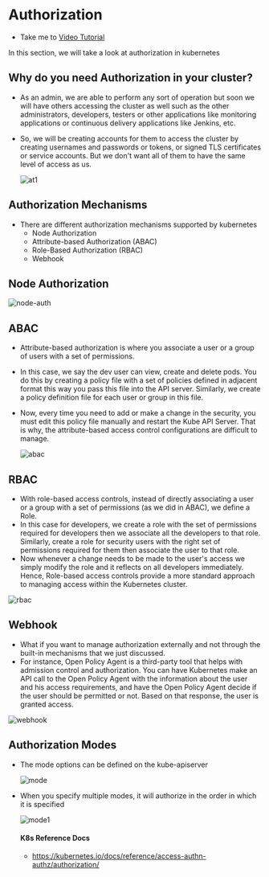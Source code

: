 # Authorization

- Take me to [Video Tutorial](https://kodekloud.com/topic/authorization/)

In this section, we will take a look at authorization in kubernetes

## Why do you need Authorization in your cluster?

- As an admin, we are able to perform any sort of operation but soon we will have others accessing the cluster as well such as the other administrators, developers, testers or other applications like monitoring applications or continuous delivery applications like Jenkins, etc.
- So, we will be creating accounts for them to access the cluster by creating usernames and passwords or tokens, or signed TLS certificates or service accounts. But we don't want all of them to have the same level of access as us.
  
  ![at1](../../images/at1.PNG)

## Authorization Mechanisms

- There are different authorization mechanisms supported by kubernetes
  - Node Authorization
  - Attribute-based Authorization (ABAC)
  - Role-Based Authorization (RBAC)
  - Webhook

## Node Authorization

![node-auth](../../images/node-auth.png)

## ABAC

- Attribute-based authorization is where you associate a user or a group of users with a set of permissions.
- In this case, we say the dev user can view, create and delete pods. You do this by creating a policy file with a set of policies defined in adjacent format this way you pass this file into the API server. Similarly, we create a policy definition file for each user or group in this file.
- Now, every time you need to add or make a change in the security, you must edit this policy file manually and restart the Kube API Server. That is why, the attribute-based access control configurations are difficult to manage.

  ![abac](../../images/abac.PNG)

## RBAC

- With role-based access controls, instead of directly associating a user or a group with a set of permissions (as we did in ABAC), we define a Role.
- In this case for developers, we create a role with the set of permissions required for developers then we associate all the developers to that role. Similarly, create a role for security users with the right set of permissions required for them then associate the user to that role.
- Now whenever a change needs to be made to the user's access we simply modify the role and it reflects on all developers immediately. Hence, Role-based access controls provide a more standard approach to managing access within the Kubernetes cluster.

![rbac](../../images/rbac.PNG)

## Webhook

- What if you want to manage authorization externally and not through the built-in mechanisms that we just discussed.
- For instance, Open Policy Agent is a third-party tool that helps with admission control and authorization. You can have Kubernetes make an API call to the Open Policy Agent with the information about the user and his access requirements, and have the Open Policy Agent decide if the user should be permitted or not. Based on that response, the user is granted access.

![webhook](../../images/webhook.PNG)

## Authorization Modes

- The mode options can be defined on the kube-apiserver
  
  ![mode](../../images/mode.PNG)
- When you specify multiple modes, it will authorize in the order in which it is specified
  
  ![mode1](../../images/mode1.PNG)
  
  #### K8s Reference Docs
  
  - https://kubernetes.io/docs/reference/access-authn-authz/authorization/

